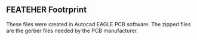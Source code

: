 ## FEATEHER Footrprint

These files were created in Autocad EAGLE PCB software. The zipped files are the gerber files needed by the PCB manufacturer.
